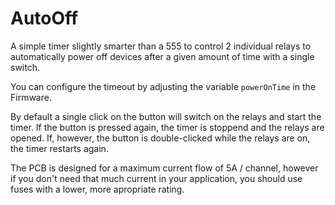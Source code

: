 # AutoOff

A simple timer slightly smarter than a 555 to control 2 individual relays to automatically power off devices after a given amount of time with a single switch.

You can configure the timeout by adjusting the variable `powerOnTime` in the Firmware.

By default a single click on the button will switch on the relays and start the timer.
If the button is pressed again, the timer is stoppend and the relays are opened.
If, however, the button is double-clicked while the relays are on, the timer restarts again.

The PCB is designed for a maximum current flow of 5A / channel, however if you don't need that much current in your application, you should use fuses with a lower, more apropriate rating.
